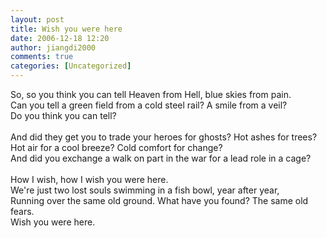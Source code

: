 ```yaml
---
layout: post
title: Wish you were here
date: 2006-12-18 12:20
author: jiangdi2000
comments: true
categories: [Uncategorized]
---
```

<div id="msgcns!C840C88DA912213B!909" class="bvMsg"><div>So, so you think you can tell Heaven from Hell, blue skies from pain.<br />Can you tell a green field from a cold steel rail? A smile from a veil?<br />Do you think you can tell?<br /><br />And did they get you to trade your heroes for ghosts? Hot ashes for trees?<br />Hot air for a cool breeze? Cold comfort for change?<br />And did you exchange a walk on part in the war for a lead role in a cage?<br /><br />How I wish, how I wish you were here.<br />We're just two lost souls swimming in a fish bowl, year after year,<br />Running over the same old ground. What have you found? The same old fears.<br />Wish you were here.<br /></div></div>
